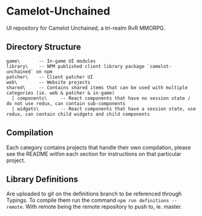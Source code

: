 # Camelot-Unchained
UI repository for Camelot Unchained, a tri-realm RvR MMORPG.

## Directory Structure
 
```
game\       -- In-game UI modules
library\    -- NPM published client library package `camelot-unchained` on npm
patcher\    -- Client patcher UI
web\        -- Website projects
shared\     -- Contains shared items that can be used with multiple categories (ie. web & patcher & in-game)
  | components\     -- React components that have no session state / do not use redux, can contain sub-components
  | widgets\        -- React components that have a session state, use redux, can contain child widgets and child components

``` 

## Compilation
Each category contains projects that handle their own compilation, please see the README within each section for instructions on that particular project.

## Library Definitions
Are uploaded to git on the definitions branch to be referenced through Typings. To compile them run the command `npm run definitions -- remote`. With remote being the remote repository to push to, ie. master.